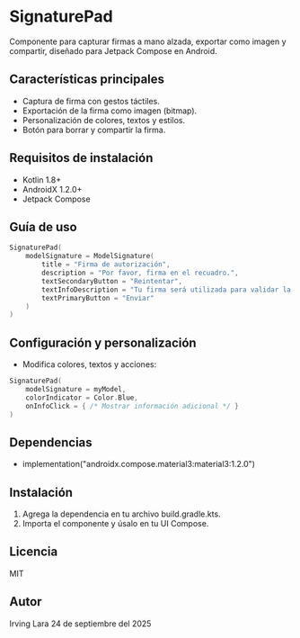 # SignaturePad

Componente para capturar firmas a mano alzada, exportar como imagen y compartir, diseñado para Jetpack Compose en Android.

## Características principales
- Captura de firma con gestos táctiles.
- Exportación de la firma como imagen (bitmap).
- Personalización de colores, textos y estilos.
- Botón para borrar y compartir la firma.

## Requisitos de instalación
- Kotlin 1.8+
- AndroidX 1.2.0+
- Jetpack Compose

## Guía de uso
```kotlin
SignaturePad(
    modelSignature = ModelSignature(
        title = "Firma de autorización",
        description = "Por favor, firma en el recuadro.",
        textSecondaryButton = "Reintentar",
        textInfoDescription = "Tu firma será utilizada para validar la operación.",
        textPrimaryButton = "Enviar"
    )
)
```

## Configuración y personalización
- Modifica colores, textos y acciones:
```kotlin
SignaturePad(
    modelSignature = myModel,
    colorIndicator = Color.Blue,
    onInfoClick = { /* Mostrar información adicional */ }
)
```

## Dependencias
- implementation("androidx.compose.material3:material3:1.2.0")

## Instalación
1. Agrega la dependencia en tu archivo build.gradle.kts.
2. Importa el componente y úsalo en tu UI Compose.

## Licencia
MIT

## Autor
Irving Lara
24 de septiembre del 2025

